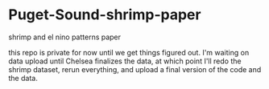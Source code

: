 # Puget-Sound-shrimp-paper
shrimp and el nino patterns paper


this repo is private for now until we get things figured out. I'm waiting on data upload until Chelsea finalizes the data, at which point I'll redo the shrimp dataset, rerun everything, and upload a final version of the code and the data.
